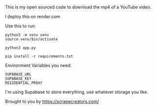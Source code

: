 This is my open sourced code to download the mp4 of a YouTube video.

I deploy this on render.com

Use this to run:

```
python3 -m venv venv
source venv/bin/activate

python3 app.py

pip install -r requirements.txt
```

Environment Variables you need:

```
SUPABASE_URL
SUPABASE_KEY
RESIDENTIAL_PROXY
```

I'm using Supabase to store everything, use whatever storage you like.

Brought to you by https://scrapecreators.com/
